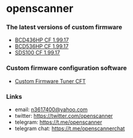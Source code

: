 # openscanner

### The latest versions of custom firmware
- [BCD436HP CF 1.99.17](https://github.com/x27/openscanner/tree/main/uniden/bcd436hp/fw/mod)
- [BCD536HP CF 1.99.17](https://github.com/x27/openscanner/tree/main/uniden/bcd536hp/fw/mod)
- [SDS100 CF 1.99.17](https://github.com/x27/openscanner/tree/main/uniden/sds100/fw/mod)

### Custom firmware configuration software
- [Custom Firmware Tuner CFT](https://github.com/x27/CFT)

### Links

- email: n3617400@yahoo.com
- twitter:  https://twitter.com/openscanner
- telegram: https://t.me/openscanner
- telegram chat: https://t.me/openscannerchat
